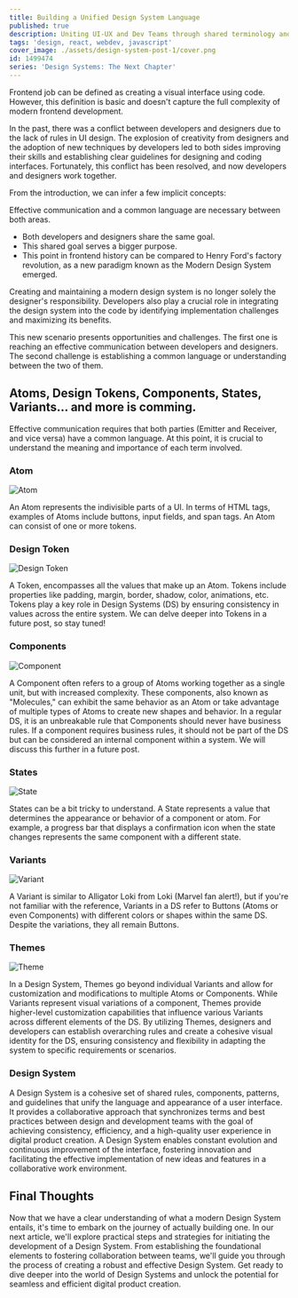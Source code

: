 ```yaml
---
title: Building a Unified Design System Language
published: true
description: Uniting UI-UX and Dev Teams through shared terminology and optimal workflows in Design System development
tags: 'design, react, webdev, javascript'
cover_image: ./assets/design-system-post-1/cover.png
id: 1499474
series: 'Design Systems: The Next Chapter'
---
```


Frontend job can be defined as creating a visual interface using code. However, this definition is basic and doesn't capture the full complexity of modern frontend development.

In the past, there was a conflict between developers and designers due to the lack of rules in UI design. The explosion of creativity from designers and the adoption of new techniques by developers led to both sides improving their skills and establishing clear guidelines for designing and coding interfaces. Fortunately, this conflict has been resolved, and now developers and designers work together.

From the introduction, we can infer a few implicit concepts:

Effective communication and a common language are necessary between both areas.

* Both developers and designers share the same goal.
* This shared goal serves a bigger purpose.
* This point in frontend history can be compared to Henry Ford's factory revolution, as a new paradigm known as the Modern Design System emerged.

Creating and maintaining a modern design system is no longer solely the designer's responsibility. Developers also play a crucial role in integrating the design system into the code by identifying implementation challenges and maximizing its benefits.

This new scenario presents opportunities and challenges. The first one is reaching an effective communication between developers and designers. The second challenge is establishing a common language or understanding between the two of them.

## Atoms, Design Tokens, Components, States, Variants... and more is comming.

Effective communication requires that both parties (Emitter and Receiver, and vice versa) have a common language. At this point, it is crucial to understand the meaning and importance of each term involved.

### Atom

![Atom](assets/design-system-post-1/atom.png)

An Atom represents the indivisible parts of a UI. In terms of HTML tags, examples of Atoms include buttons, input fields, and span tags. An Atom can consist of one or more tokens.

### Design Token

![Design Token](assets/design-system-post-1/design-token.png)

A Token, encompasses all the values that make up an Atom. Tokens include properties like padding, margin, border, shadow, color, animations, etc. Tokens play a key role in Design Systems (DS) by ensuring consistency in values across the entire system. We can delve deeper into Tokens in a future post, so stay tuned!

### Components

![Component](assets/design-system-post-1/component.png)

A Component often refers to a group of Atoms working together as a single unit, but with increased complexity. These components, also known as "Molecules," can exhibit the same behavior as an Atom or take advantage of multiple types of Atoms to create new shapes and behavior. In a regular DS, it is an unbreakable rule that Components should never have business rules. If a component requires business rules, it should not be part of the DS but can be considered an internal component within a system. We will discuss this further in a future post.

### States

![State](assets/design-system-post-1/state.png)

States can be a bit tricky to understand. A State represents a value that determines the appearance or behavior of a component or atom. For example, a progress bar that displays a confirmation icon when the state changes represents the same component with a different state.

### Variants

![Variant](assets/design-system-post-1/variant.png)

A Variant is similar to Alligator Loki from Loki (Marvel fan alert!), but if you're not familiar with the reference, Variants in a DS refer to Buttons (Atoms or even Components) with different colors or shapes within the same DS. Despite the variations, they all remain Buttons.

### Themes

![Theme](assets/design-system-post-1/theme.png)

In a Design System, Themes go beyond individual Variants and allow for customization and modifications to multiple Atoms or Components. While Variants represent visual variations of a component, Themes provide higher-level customization capabilities that influence various Variants across different elements of the DS. By utilizing Themes, designers and developers can establish overarching rules and create a cohesive visual identity for the DS, ensuring consistency and flexibility in adapting the system to specific requirements or scenarios.

### Design System

A Design System is a cohesive set of shared rules, components, patterns, and guidelines that unify the language and appearance of a user interface. It provides a collaborative approach that synchronizes terms and best practices between design and development teams with the goal of achieving consistency, efficiency, and a high-quality user experience in digital product creation. A Design System enables constant evolution and continuous improvement of the interface, fostering innovation and facilitating the effective implementation of new ideas and features in a collaborative work environment.

## Final Thoughts

Now that we have a clear understanding of what a modern Design System entails, it's time to embark on the journey of actually building one. In our next article, we'll explore practical steps and strategies for initiating the development of a Design System. From establishing the foundational elements to fostering collaboration between teams, we'll guide you through the process of creating a robust and effective Design System. Get ready to dive deeper into the world of Design Systems and unlock the potential for seamless and efficient digital product creation.
